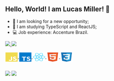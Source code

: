 ## Hello, World! I am Lucas Miller! 👋

- 🔭 I am looking for a new opportunity;
- 📜 I am studying TypeScript and ReactJS;
- 💻 Job experience: Accenture Brazil.

<div>
  <a href="https://github.com/LucasMillerCruz98">
  <img height="180em" src="https://github-readme-stats.vercel.app/api?username=LucasMillerCruz98&show_icons=true&theme=gruvbox&include_all_commits=true&count_private=true" />
  <img height="180em" src="https://github-readme-stats.vercel.app/api/top-langs/?username=LucasMillerCruz98&layout=compact&langs_count=16k&theme=gruvbox" />
</div>
  
<div style="display: inline_block"><br>
  <img align="center" alt="Lucas Miller-Js" height="30" width="40" src="https://raw.githubusercontent.com/devicons/devicon/master/icons/javascript/javascript-plain.svg">
  <img align="center" alt="Lucas Miller-Ts" height="30" width="40" src="https://raw.githubusercontent.com/devicons/devicon/master/icons/typescript/typescript-plain.svg">
  <img align="center" alt="Lucas Miller-React" height="30" width="40" src="https://raw.githubusercontent.com/devicons/devicon/master/icons/react/react-original.svg">
  <img align="center" alt="Lucas Miller-HTML" height="30" width="40" src="https://raw.githubusercontent.com/devicons/devicon/master/icons/html5/html5-original.svg">
  <img align="center" alt="Lucas Miller-CSS" height="30" width="40" src="https://raw.githubusercontent.com/devicons/devicon/master/icons/css3/css3-original.svg">
</div>
  
  ##
<div> 
  <a href = "mailto:lucas.miller.s.cruz1998@gmail.com"><img src="https://img.shields.io/badge/-Gmail-d14836?style=for-the-badge&logo=gmail&logoColor=white" target="_blank"></a>
  <a href="https://www.linkedin.com/in/lucas-miller-076564175/" target="_blank"><img src="https://img.shields.io/badge/-LinkedIn-%230077B5?style=for-the-badge&logo=linkedin&logoColor=white" target="_blank"></a> 
</div>
